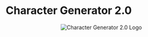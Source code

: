 # Character Generator 2.0
<p align="center">
  <img src="https://github.com/Legendaryswordsman2/Character-Generator-2.0/assets/87250196/150acf80-6c30-424c-b8e7-050adccb200a" alt="Character Generator 2.0 Logo" />
</p>
